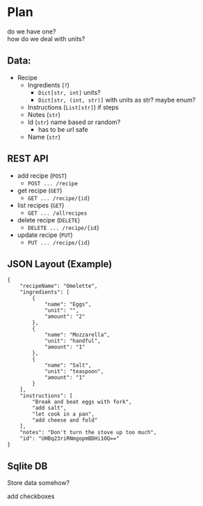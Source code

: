
# Plan

do we have one?  
how do we deal with units?  

## Data:
- Recipe
    - Ingredients (`?`)
        - `Dict[str, int]` units?
        - `Dict[str, (int, str)]` with units as str? maybe enum?
    - Instructions (`List[str]`) if steps
    - Notes (`str`)
    - Id (`str`) name based or random?
        - has to be url safe
    - Name (`str`)

## REST API
- add recipe (`POST`) 
    - `POST ... /recipe`
- get recipe (`GET`)
    - `GET ... /recipe/{id}`
- list recipes (`GET`)
    - `GET ... /allrecipes`
- delete recipe (`DELETE`)
    - `DELETE ... /recipe/{id}`
- update recipe (`PUT`)
    - `PUT ... /recipe/{id}`

## JSON Layout (Example)

```
{
    "recipeName": "Omelette", 
    "ingredients": [
        {
            "name": "Eggs", 
            "unit": "", 
            "amount": "2"
        }, 
        {
            "name": "Mozzarella", 
            "unit": "handful", 
            "amount": "1"
        }, 
        {
            "name": "Salt", 
            "unit": "teaspoon", 
            "amount": "1"
        }
    ], 
    "instructions": [
        "Break and beat eggs with fork", 
        "add salt", 
        "let cook in a pan", 
        "add cheese and fold"
    ], 
    "notes": "Don't turn the stove up too much", 
    "id": "UHBq23riRNmgopmBDHi1OQ=="
}
```

## Sqlite DB
Store data somehow?

add checkboxes

